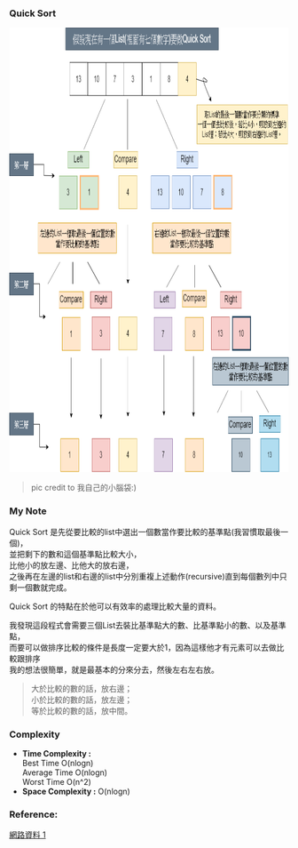 ### Quick Sort

<img src="https://github.com/Chieh-Yin/Chiehyin/blob/master/Pictures/QuickSort%E6%B5%81%E7%A8%8B%E5%9C%96.png" width="800" height="800"/>

> pic credit to 我自己的小腦袋:)

### My Note

Quick Sort 是先從要比較的list中選出一個數當作要比較的基準點(我習慣取最後一個)，</br>
並把剩下的數和這個基準點比較大小，</br>
比他小的放左邊、比他大的放右邊，</br>
之後再在左邊的list和右邊的list中分別重複上述動作(recursive)直到每個數列中只剩一個數就完成。</br>

Quick Sort 的特點在於他可以有效率的處理比較大量的資料。</br>

我發現這段程式會需要三個List去裝比基準點大的數、比基準點小的數、以及基準點，</br>
而要可以做排序比較的條件是長度一定要大於1，因為這樣他才有元素可以去做比較跟排序</br>
我的想法很簡單，就是最基本的分來分去，然後左右左右放。</br>
> 大於比較的數的話，放右邊；</br>
> 小於比較的數的話，放左邊；</br>
> 等於比較的數的話，放中間。</br>

### Complexity

* **Time Complexity :**</br>
  Best Time          O(nlogn) </br>
  Average Time       O(nlogn) </br>
  Worst Time         O(n^2) </br>
* **Space Complexity :** O(nlogn)</br>
  
  
### Reference:
[網路資料 1](http://alrightchiu.github.io/SecondRound/comparison-sort-quick-sortkuai-su-pai-xu-fa.html)</br>
